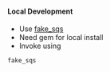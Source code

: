 #### Local Development

* Use [fake_sqs](https://github.com/iain/fake_sqs)
* Need gem for local install
* Invoke using 
```console
fake_sqs
```

